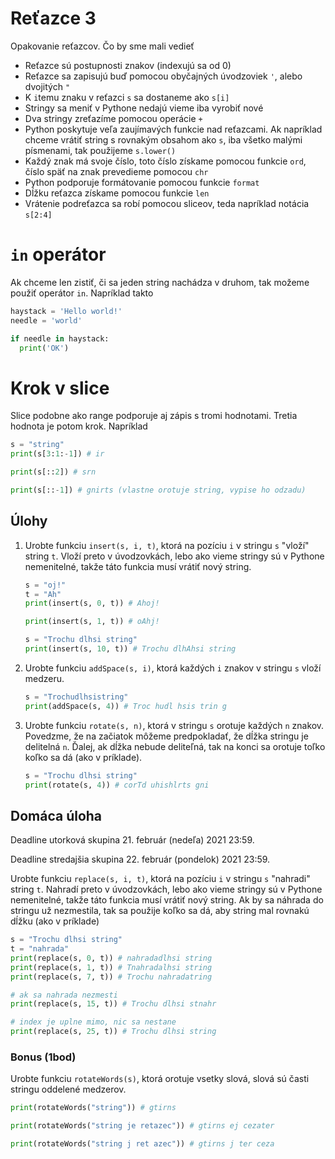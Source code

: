 # Reťazce 3

Opakovanie reťazcov. Čo by sme mali vedieť 

* Reťazce sú postupnosti znakov (indexujú sa od 0)
* Reťazce sa zapisujú buď pomocou obyčajných úvodzoviek `'`, alebo dvojitých `"`
* K `i`temu znaku v reťazci `s` sa dostaneme ako `s[i]`
* Stringy sa meniť v Pythone nedajú vieme iba vyrobiť nové
* Dva stringy zreťazíme pomocou operácie `+`
* Python poskytuje veľa zaujímavých funkcie nad reťazcami. Ak napríklad chceme vrátiť string s rovnakým obsahom ako `s`, iba všetko malými písmenami, tak použijeme `s.lower()`
* Každý znak má svoje číslo, toto číslo získame pomocou funkcie `ord`, číslo späť na znak prevedieme pomocou `chr`
* Python podporuje formátovanie pomocou funkcie `format`
* Dĺžku reťazca získame pomocou funkcie `len`
* Vrátenie podreťazca sa robí pomocou sliceov, teda napríklad notácia `s[2:4]`

# `in` operátor

Ak chceme len zistiť, či sa jeden string nachádza v druhom, tak možeme použiť operátor `in`. Napríklad takto

```py
haystack = 'Hello world!'
needle = 'world'

if needle in haystack:
  print('OK')
```

# Krok v slice

Slice podobne ako range podporuje aj zápis s tromi hodnotami. Tretia hodnota je potom krok. Napríklad 

```py
s = "string"
print(s[3:1:-1]) # ir

print(s[::2]) # srn

print(s[::-1]) # gnirts (vlastne orotuje string, vypise ho odzadu)
```

## Úlohy

1. Urobte funkciu `insert(s, i, t)`, ktorá na pozíciu `i` v stringu `s` "vloží" string `t`. Vloží preto v úvodzovkách, lebo ako vieme stringy sú v Pythone nemenitelné, takže táto funkcia musí vrátiť nový string. 

   ```py
   s = "oj!"
   t = "Ah"
   print(insert(s, 0, t)) # Ahoj!

   print(insert(s, 1, t)) # oAhj!

   s = "Trochu dlhsi string"
   print(insert(s, 10, t)) # Trochu dlhAhsi string
   ```

2. Urobte funkciu `addSpace(s, i)`, ktorá každých `i` znakov v stringu `s` vloží medzeru.

   ```py
   s = "Trochudlhsistring"
   print(addSpace(s, 4)) # Troc hudl hsis trin g
   ```

3. Urobte funkciu `rotate(s, n)`, ktorá v stringu `s` orotuje každých `n` znakov. Povedzme, že na začiatok môžeme predpokladať, že dĺžka stringu je delitelná `n`. Ďalej, ak dĺžka nebude deliteľná, tak na konci sa orotuje toľko koľko sa dá (ako v príklade).
   
   ```py
   s = "Trochu dlhsi string"
   print(rotate(s, 4)) # corTd uhishlrts gni
   ```

## Domáca úloha

Deadline utorková skupina 21. február (nedeľa) 2021 23:59.

Deadline stredajšia skupina 22. február (pondelok) 2021 23:59.

Urobte funkciu `replace(s, i, t)`, ktorá na pozíciu `i` v stringu `s` "nahradi" string `t`. Nahradí preto v úvodzovkách, lebo ako vieme stringy sú v Pythone nemenitelné, takže táto funkcia musí vrátiť nový string. Ak by sa náhrada do stringu už nezmestila, tak sa použije koľko sa dá, aby string mal rovnakú dĺžku (ako v príklade)

```py
s = "Trochu dlhsi string"
t = "nahrada"
print(replace(s, 0, t)) # nahradadlhsi string
print(replace(s, 1, t)) # Tnahradalhsi string
print(replace(s, 7, t)) # Trochu nahradatring

# ak sa nahrada nezmesti
print(replace(s, 15, t)) # Trochu dlhsi stnahr

# index je uplne mimo, nic sa nestane
print(replace(s, 25, t)) # Trochu dlhsi string
```

### Bonus (1bod)

Urobte funkciu `rotateWords(s)`, ktorá orotuje vsetky slová, slová sú časti stringu oddelené medzerov. 

```py
print(rotateWords("string")) # gtirns

print(rotateWords("string je retazec")) # gtirns ej cezater

print(rotateWords("string j ret azec")) # gtirns j ter ceza
```